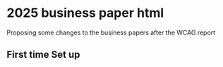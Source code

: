 # 2025 business paper html
Proposing some changes to the business papers after the WCAG report

## First time Set up


